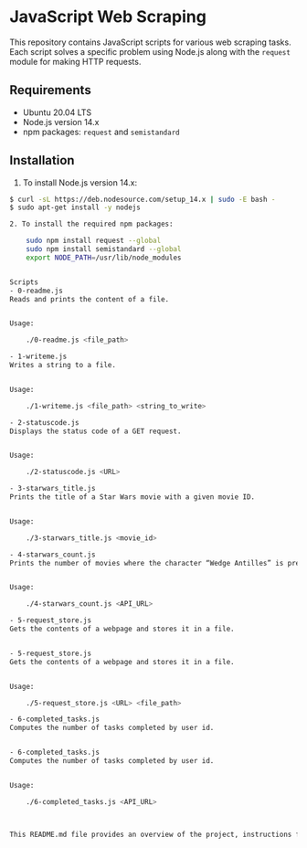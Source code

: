 # JavaScript Web Scraping

This repository contains JavaScript scripts for various web scraping tasks. Each script solves a specific problem using Node.js along with the `request` module for making HTTP requests.

## Requirements

- Ubuntu 20.04 LTS
- Node.js version 14.x
- npm packages: `request` and `semistandard`

## Installation

1. To install Node.js version 14.x:

```bash
$ curl -sL https://deb.nodesource.com/setup_14.x | sudo -E bash -
$ sudo apt-get install -y nodejs

2. To install the required npm packages:

	sudo npm install request --global
	sudo npm install semistandard --global
 	export NODE_PATH=/usr/lib/node_modules


Scripts
- 0-readme.js
Reads and prints the content of a file.


Usage:

	./0-readme.js <file_path>

- 1-writeme.js
Writes a string to a file.


Usage:

	./1-writeme.js <file_path> <string_to_write>

- 2-statuscode.js
Displays the status code of a GET request.


Usage:

	./2-statuscode.js <URL>

- 3-starwars_title.js
Prints the title of a Star Wars movie with a given movie ID.


Usage:

	./3-starwars_title.js <movie_id>

- 4-starwars_count.js
Prints the number of movies where the character “Wedge Antilles” is present.


Usage:

	./4-starwars_count.js <API_URL>

- 5-request_store.js
Gets the contents of a webpage and stores it in a file.


- 5-request_store.js
Gets the contents of a webpage and stores it in a file.


Usage:

	./5-request_store.js <URL> <file_path>

- 6-completed_tasks.js
Computes the number of tasks completed by user id.


- 6-completed_tasks.js
Computes the number of tasks completed by user id.


Usage:

	./6-completed_tasks.js <API_URL>



This README.md file provides an overview of the project, instructions for installation, and usage examples for each script. Feel free to modify and expand it according to your needs.
